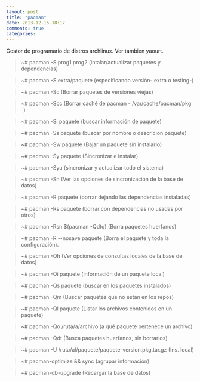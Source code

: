```yaml
---
layout: post
title: "pacman"
date: 2013-12-15 18:17
comments: true
categories: 
---
```

Gestor de programario de distros archlinux. Ver tambien yaourt.

>~# pacman -S prog1 prog2 (intalar/actualizar paquetes y dependencias)

>~# pacman -S extra/paquete (especificando versión- extra o testing-)

>~# pacman -Sc (Borrar paquetes de versiones viejas)

>~# pacman -Scc (Borrar caché de pacman - /var/cache/pacman/pkg -)

>~# pacman -Si paquete (buscar información de paquete)

>~# pacman -Ss paquete (buscar por nombre o descricion paquete)

>~# pacman -Sw paquete (Bajar un paquete sin instalarlo)

>~# pacman -Sy paquete  (Sincronizar e instalar)

>~# pacman -Syu (sincronizar y actualizar todo el sistema)

>~# pacman -Sh (Ver las opciones de sincronización de la base de datos)

>~# pacman -R paquete (borrar dejando las dependencias instaladas)

>~# pacman -Rs paquete  (borrar con dependencias no usadas por otros)

>~# pacman -Rsn $(pacman -Qdtq) (Borra paquetes huerfanos)

>~# pacman -R --nosave paquete (Borra el paquete y toda la configuración).

>~# pacman -Qh (Ver opciones de consultas locales de la base de datos)

>~# pacman -Qi paquete (información de un paquete local)

>~# pacman -Qs paquete (buscar en los paquetes instalados)

>~# pacman -Qm (Buscar paquetes que no estan en los repos)

>~# pacman -Ql paquete (Listar los archivos contenidos en un paquete)

>~# pacman -Qo /ruta/a/archivo (a qué paquete pertenece un archivo)

>~# pacman -Qdt (Busca paquetes huerfanos, sin borrarlos)

>~# pacman -U /ruta/al/paquete/paquete-version.pkg.tar.gz (Ins. local)

>~# pacman-optimize && sync (agrupar información)

>~# pacman-db-upgrade (Recargar la base de datos)

